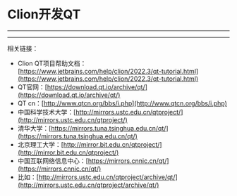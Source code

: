 # Clion开发QT
---



---



相关链接：

+ Clion QT项目帮助文档：[https://www.jetbrains.com/help/clion/2022.3/qt-tutorial.html](https://www.jetbrains.com/help/clion/2022.3/qt-tutorial.html)
+ QT官网：[https://download.qt.io/archive/qt/](https://download.qt.io/archive/qt/)
+ QT cn：[http://www.qtcn.org/bbs/i.php](http://www.qtcn.org/bbs/i.php)
+ 中国科学技术大学：[http://mirrors.ustc.edu.cn/qtproject/](http://mirrors.ustc.edu.cn/qtproject/)
+ 清华大学：[https://mirrors.tuna.tsinghua.edu.cn/qt/](https://mirrors.tuna.tsinghua.edu.cn/qt/)
+ 北京理工大学：[http://mirror.bit.edu.cn/qtproject/](http://mirror.bit.edu.cn/qtproject/)
+ 中国互联网络信息中心：[https://mirrors.cnnic.cn/qt/](https://mirrors.cnnic.cn/qt/)
+ 比如：[http://mirrors.ustc.edu.cn/qtproject/archive/qt/](http://mirrors.ustc.edu.cn/qtproject/archive/qt/)